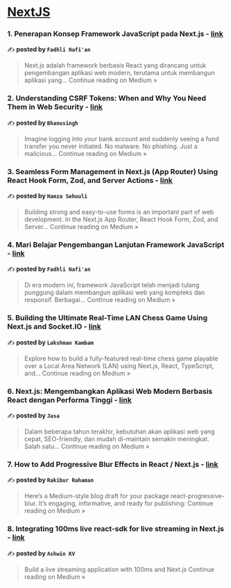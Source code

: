 
<h1><a href=https://medium.com/tag/nextjs/recommended target="_blank" rel="noopener noreferrer">NextJS</a></h1>
<h3>1. Penerapan Konsep Framework JavaScript pada Next.js - <a href="https://medium.com/@fadhliarekmalang/penerapan-konsep-framework-javascript-pada-next-js-997d3d3cacf0?source=rss------nextjs-5" target="_blank" rel="noopener noreferrer">link</a></h3>

✍️ **posted by `Fadhli Nafi'an`**

<blockquote>Next.js adalah framework berbasis React yang dirancang untuk pengembangan aplikasi web modern, terutama untuk membangun aplikasi yang…
Continue reading on Medium »</blockquote>

<h3>2. Understanding CSRF Tokens: When and Why You Need Them in Web Security - <a href="https://medium.com/@bhanusingh0605/understanding-csrf-tokens-when-and-why-you-need-them-in-web-security-c52dec49b000?source=rss------nextjs-5" target="_blank" rel="noopener noreferrer">link</a></h3>

✍️ **posted by `Bhanusingh`**

<blockquote>Imagine logging into your bank account and suddenly seeing a fund transfer you never initiated. No malware. No phishing. Just a malicious…
Continue reading on Medium »</blockquote>

<h3>3. Seamless Form Management in Next.js (App Router) Using React Hook Form, Zod, and Server Actions - <a href="https://medium.com/@sehouli.hamza/seamless-form-management-in-next-js-app-router-using-react-hook-form-zod-and-server-actions-dd2371eb16c4?source=rss------nextjs-5" target="_blank" rel="noopener noreferrer">link</a></h3>

✍️ **posted by `Hamza Sehouli`**

<blockquote>Building strong and easy-to-use forms is an important part of web development. In the Next.js App Router, React Hook Form, Zod, and Server…
Continue reading on Medium »</blockquote>

<h3>4. Mari Belajar Pengembangan Lanjutan Framework JavaScript - <a href="https://medium.com/@fadhliarekmalang/mari-belajar-pengembangan-lanjutan-framework-javascript-6f929f70bea1?source=rss------nextjs-5" target="_blank" rel="noopener noreferrer">link</a></h3>

✍️ **posted by `Fadhli Nafi'an`**

<blockquote>Di era modern ini, framework JavaScript telah menjadi tulang punggung dalam membangun aplikasi web yang kompleks dan responsif. Berbagai…
Continue reading on Medium »</blockquote>

<h3>5. Building the Ultimate Real-Time LAN Chess Game Using Next.js and Socket.IO - <a href="https://lakshmankambam.medium.com/building-the-ultimate-real-time-lan-chess-game-using-next-js-and-socket-io-a5d81856d6d7?source=rss------nextjs-5" target="_blank" rel="noopener noreferrer">link</a></h3>

✍️ **posted by `Lakshman Kambam`**

<blockquote>Explore how to build a fully-featured real-time chess game playable over a Local Area Network (LAN) using Next.js, React, TypeScript, and…
Continue reading on Medium »</blockquote>

<h3>6. Next.js: Mengembangkan Aplikasi Web Modern Berbasis React dengan Performa Tinggi - <a href="https://medium.com/@2318063/next-js-mengembangkan-aplikasi-web-modern-berbasis-react-dengan-performa-tinggi-8a930f4222a9?source=rss------nextjs-5" target="_blank" rel="noopener noreferrer">link</a></h3>

✍️ **posted by `Jasa `**

<blockquote>Dalam beberapa tahun terakhir, kebutuhan akan aplikasi web yang cepat, SEO-friendly, dan mudah di-maintain semakin meningkat. Salah satu…
Continue reading on Medium »</blockquote>

<h3>7. How to Add Progressive Blur Effects in React / Next.js - <a href="https://medium.com/@rakiburrahaman560/how-to-add-progressive-blur-effects-in-react-next-js-558ae37285b6?source=rss------nextjs-5" target="_blank" rel="noopener noreferrer">link</a></h3>

✍️ **posted by `Rakibur Rahaman`**

<blockquote>Here’s a Medium-style blog draft for your package react-progressive-blur. It’s engaging, informative, and ready for publishing:
Continue reading on Medium »</blockquote>

<h3>8. Integrating 100ms live react-sdk for live streaming in Next.js - <a href="https://medium.com/@ashwinkv.akv/integrating-100ms-live-react-sdk-for-live-streaming-in-next-js-2214c5add663?source=rss------nextjs-5" target="_blank" rel="noopener noreferrer">link</a></h3>

✍️ **posted by `Ashwin KV`**

<blockquote>Build a live streaming application with 100ms and Next.js
Continue reading on Medium »</blockquote>


